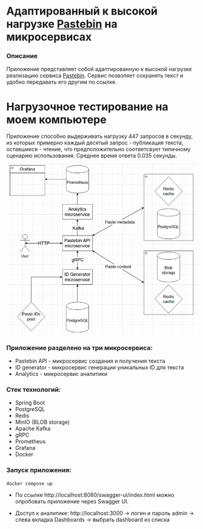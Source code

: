 # Адаптированный к высокой нагрузке [Pastebin](https://pastebin.com) на микросервисах 
### Описание
Приложение представляет собой адаптированную к высокой нагрузке реализацию
сервиса [Pastebin](https://pastebin.com). Сервис позволяет сохранять текст
и удобно передавать его другим по ссылке.

# Нагрузочное тестирование на моем компьютере
Приложение способно выдерживать нагрузку 447 запросов в секунду, из которых
примерно каждый десятый запрос - публикация текста, оставшиеся - чтение, 
что предположительно соответсвует типичному сценарию использования. 
Среднее время ответа 0.035 секунды.

![picture.png](schema.png)

### Приложение разделено на три микросервиса:
* Pastebin API - микросервис создания и получения текста
* ID generator - микросервис генерации уникальных ID для текста
* Analytics - микросервис аналитики

### Стек технологий:
* Spring Boot
* PostgreSQL
* Redis
* MinIO (BLOB storage)
* Apache Kafka
* gRPC
* Prometheus
* Grafana
* Docker

### Запуск приложения:
```
docker compose up
```
* По ссылке http://localhost:8080/swagger-ui/index.html можно опробовать 
приложение через Swagger UI.

* Доступ к аналитике: http://localhost:3000 -> логин и пароль admin -> 
слева вкладка Dashboards -> выбрать dashboard из списка
